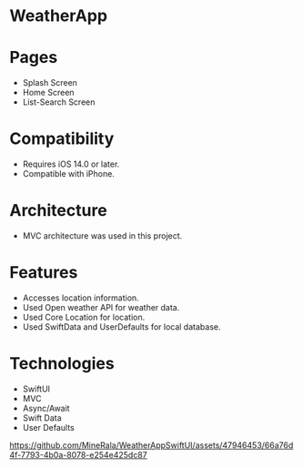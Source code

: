 # WeatherApp

# Pages
- Splash Screen
- Home Screen
- List-Search Screen

# Compatibility
- Requires iOS 14.0 or later. 
- Compatible with iPhone.

# Architecture
- MVC architecture was used in this project.

# Features
- Accesses location information.
- Used Open weather API for weather data.
- Used Core Location for location.
- Used SwiftData and UserDefaults for local database.

# Technologies
- SwiftUI
- MVC
- Async/Await
- Swift Data
- User Defaults


https://github.com/MineRala/WeatherAppSwiftUI/assets/47946453/66a76d4f-7793-4b0a-8078-e254e425dc87





